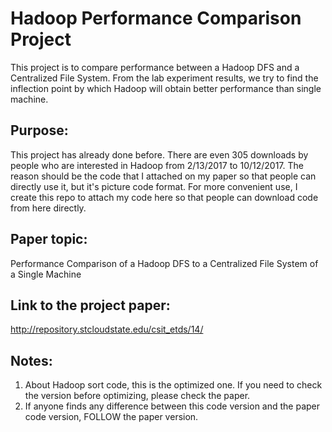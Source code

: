 # Hadoop Performance Comparison Project
This project is to compare performance between a Hadoop DFS and a Centralized File System. From the lab experiment results, we try to find the inflection point by which Hadoop will obtain better performance than single machine. 

Purpose:
--------
This project has already done before. There are even 305 downloads by people who are interested in Hadoop from 2/13/2017 to 10/12/2017. The reason should be the code that I attached on my paper so that people can directly use it, but it's picture code format. For more convenient use, I create this repo to attach my code here so that people can download code from here directly.

Paper topic:
------------
Performance Comparison of a Hadoop DFS to a Centralized File System of a Single Machine

Link to the project paper:
--------------------------
http://repository.stcloudstate.edu/csit_etds/14/

Notes:
------
   1) About Hadoop sort code, this is the optimized one. If you need to check the version before optimizing, please check the paper.
   2) If anyone finds any difference between this code version and the paper code version, FOLLOW the paper version.
